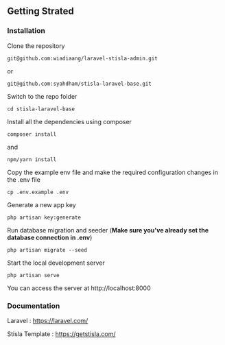 ## Getting Strated

### Installation

Clone the repository

~~~
git@github.com:wiadiaang/laravel-stisla-admin.git
~~~
or
~~~
git@github.com:syahdham/stisla-laravel-base.git
~~~

Switch to the repo folder

~~~
cd stisla-laravel-base
~~~

Install all the dependencies using composer

~~~
composer install
~~~
and
~~~
npm/yarn install
~~~

Copy the example env file and make the required configuration changes in the .env file

~~~
cp .env.example .env
~~~

Generate a new app key

~~~
php artisan key:generate
~~~

Run database migration and seeder (<b>Make sure you've already set the database connection in .env</b>)

~~~
php artisan migrate --seed
~~~

Start the local development server

~~~
php artisan serve
~~~

You can access the server at http://localhost:8000

### Documentation

Laravel : https://laravel.com/

Stisla Template : https://getstisla.com/





